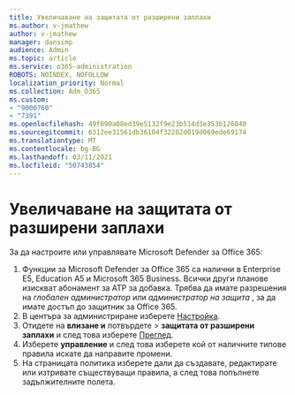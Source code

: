 ```yaml
---
title: Увеличаване на защитата от разширени заплахи
ms.author: v-jmathew
author: v-jmathew
manager: dansimp
audience: Admin
ms.topic: article
ms.service: o365-administration
ROBOTS: NOINDEX, NOFOLLOW
localization_priority: Normal
ms.collection: Adm_O365
ms.custom:
- "9000760"
- "7391"
ms.openlocfilehash: 49f690a08ed39e5132f9e23b514d3e353b126840
ms.sourcegitcommit: 6312ee31561db36104f32282d019d069ede69174
ms.translationtype: MT
ms.contentlocale: bg-BG
ms.lasthandoff: 03/11/2021
ms.locfileid: "50743854"
---
```

# <a name="increase-protection-from-advanced-threats"></a>Увеличаване на защитата от разширени заплахи

За да настроите или управлявате Microsoft Defender за Office 365:

1. Функции за Microsoft Defender за Office 365 са налични в Enterprise E5, Education A5 и Microsoft 365 Business. Всички други планове изискват абонамент за ATP за добавка. Трябва да имате разрешения на *глобален администратор* или *администратор на защита* , за да имате достъп до защитник за Office 365.
2. В центъра за администриране изберете [Настройка](https://go.microsoft.com/fwlink/p/?linkid=2075721).
3. Отидете на **влизане и** потвърдете  >  **защитата от разширени заплахи** и след това изберете [Преглед](https://go.microsoft.com/fwlink/?linkid=2109302).
4. Изберете **управление** и след това изберете кой от наличните типове правила искате да направите промени.
5. На страницата политика изберете дали да създавате, редактирате или изтривате съществуващи правила, а след това попълнете задължителните полета.
